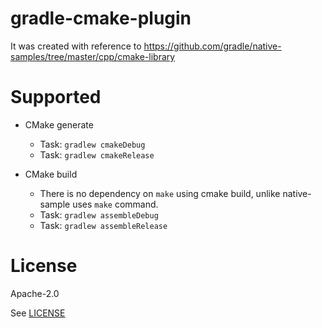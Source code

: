 # gradle-cmake-plugin

It was created with reference to https://github.com/gradle/native-samples/tree/master/cpp/cmake-library

# Supported

* CMake generate
  - Task: `gradlew cmakeDebug`
  - Task: `gradlew cmakeRelease`

* CMake build
  - There is no dependency on `make` using cmake build, unlike native-sample uses `make` command.
  - Task: `gradlew assembleDebug`
  - Task: `gradlew assembleRelease`

# License

Apache-2.0

See [LICENSE](./LICENSE)
